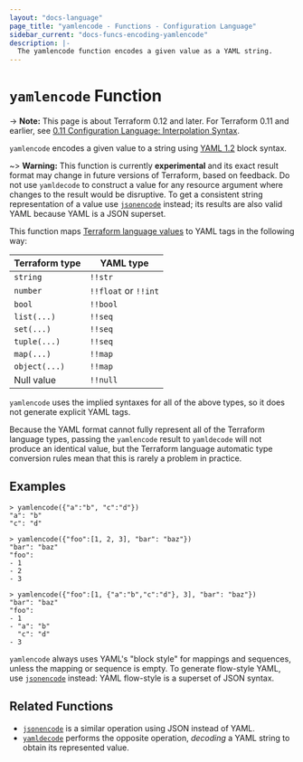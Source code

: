 ```yaml
---
layout: "docs-language"
page_title: "yamlencode - Functions - Configuration Language"
sidebar_current: "docs-funcs-encoding-yamlencode"
description: |-
  The yamlencode function encodes a given value as a YAML string.
---
```


# `yamlencode` Function

-> **Note:** This page is about Terraform 0.12 and later. For Terraform 0.11 and
earlier, see
[0.11 Configuration Language: Interpolation Syntax](../../configuration-0-11/interpolation.html).

`yamlencode` encodes a given value to a string using
[YAML 1.2](https://yaml.org/spec/1.2/spec.html) block syntax.

~> **Warning:** This function is currently **experimental** and its exact
result format may change in future versions of Terraform, based on feedback.
Do not use `yamldecode` to construct a value for any resource argument where
changes to the result would be disruptive. To get a consistent string
representation of a value use [`jsonencode`](./jsonencode.html) instead; its
results are also valid YAML because YAML is a JSON superset.

<!--
    The condition for removing the above warning is that the underlying
    go-cty-yaml module makes a stable release with a commitment to guarantee
    that the representation of particular input will not change without a
    major release. It is not making that commitment at the time of writing to
    allow for responding to user feedback about its output format, since YAML
    is a very flexible format and its initial decisions may prove to be
    sub-optimal when generating YAML intended for specific external consumers.
-->

This function maps
[Terraform language values](../expressions.html#types-and-values)
to YAML tags in the following way:

| Terraform type | YAML type            |
| -------------- | -------------------- |
| `string`       | `!!str`              |
| `number`       | `!!float` or `!!int` |
| `bool`         | `!!bool`             |
| `list(...)`    | `!!seq`              |
| `set(...)`     | `!!seq`              |
| `tuple(...)`   | `!!seq`              |
| `map(...)`     | `!!map`              |
| `object(...)`  | `!!map`              |
| Null value     | `!!null`             |

`yamlencode` uses the implied syntaxes for all of the above types, so it does
not generate explicit YAML tags.

Because the YAML format cannot fully represent all of the Terraform language
types, passing the `yamlencode` result to `yamldecode` will not produce an
identical value, but the Terraform language automatic type conversion rules
mean that this is rarely a problem in practice.

## Examples

```
> yamlencode({"a":"b", "c":"d"})
"a": "b"
"c": "d"

> yamlencode({"foo":[1, 2, 3], "bar": "baz"})
"bar": "baz"
"foo":
- 1
- 2
- 3

> yamlencode({"foo":[1, {"a":"b","c":"d"}, 3], "bar": "baz"})
"bar": "baz"
"foo":
- 1
- "a": "b"
  "c": "d"
- 3
```

`yamlencode` always uses YAML's "block style" for mappings and sequences, unless
the mapping or sequence is empty. To generate flow-style YAML, use
[`jsonencode`](./jsonencode.html) instead: YAML flow-style is a superset
of JSON syntax.

## Related Functions

- [`jsonencode`](./jsonencode.html) is a similar operation using JSON instead
  of YAML.
- [`yamldecode`](./yamldecode.html) performs the opposite operation, _decoding_
  a YAML string to obtain its represented value.
